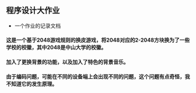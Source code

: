 ## 程序设计大作业
* 一个作业的记录文档
  
#### 这是一个基于2048游戏规则的换皮游戏，将2048对应的2-2048方块换为了一些学校的校徽，其中2048是中山大学的校徽。

#### 加入了更换背景的功能，以及加入了特色的背景音乐。

#### 由于编码问题，可能在不同的设备端上会出现不同的问题，这个问题有点奇怪，我不知道它的发生原理。
